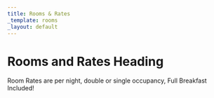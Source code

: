 ```yaml
---
title: Rooms & Rates
_template: rooms
_layout: default
---
```


# Rooms and Rates Heading

Room Rates are per night, double or single occupancy, Full Breakfast Included!
